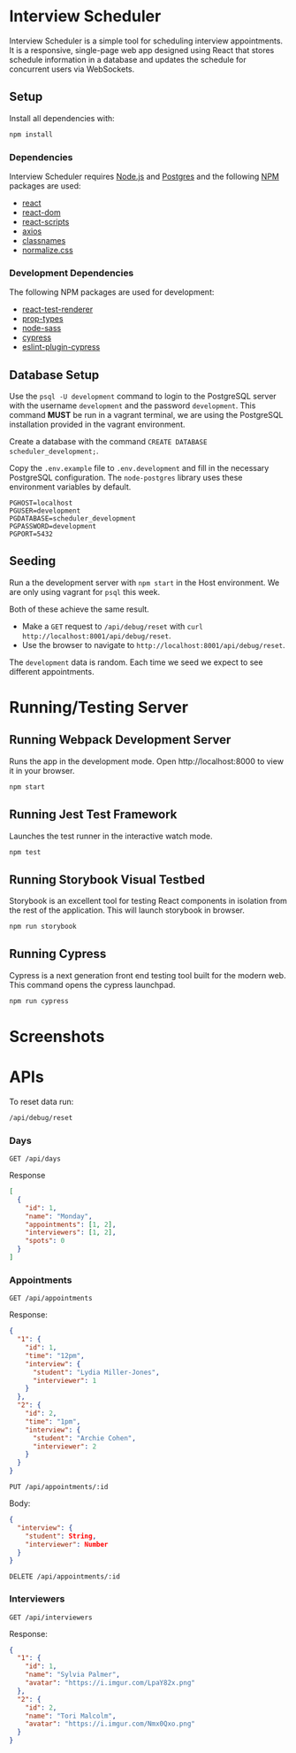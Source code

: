 # Interview Scheduler
Interview Scheduler is a simple tool for scheduling interview appointments. It is a responsive, single-page web app designed using React that stores schedule information in a database and updates the schedule for concurrent users via WebSockets.
## Setup

Install all dependencies with: 
```sh
npm install
```
### Dependencies

Interview Scheduler requires [Node.js](https://nodejs.org) and [Postgres](https://www.postgresql.org/) and the following [NPM](https://www.npmjs.com/) packages are used:

- [react](https://www.npmjs.com/package/react)
- [react-dom](https://www.npmjs.com/package/react-dom)
- [react-scripts](https://www.npmjs.com/package/react-scripts)
- [axios](https://www.npmjs.com/package/axios)
- [classnames](https://www.npmjs.com/package/classnames)
- [normalize.css](https://www.npmjs.com/package/normalize.css)

### Development Dependencies

The following NPM packages are used for development:

- [react-test-renderer](https://www.npmjs.com/package/react-test-renderer)
- [prop-types](https://www.npmjs.com/package/prop-types)
- [node-sass](https://www.npmjs.com/package/node-sass)
- [cypress](https://www.npmjs.com/package/cypress)
- [eslint-plugin-cypress](https://www.npmjs.com/package/eslint-plugin-cypress)


## Database Setup
Use the `psql -U development` command to login to the PostgreSQL server with the username `development` and the password `development`. This command **MUST** be run in a vagrant terminal, we are using the PostgreSQL installation provided in the vagrant environment.

Create a database with the command `CREATE DATABASE scheduler_development;`.

Copy the `.env.example` file to `.env.development` and fill in the necessary PostgreSQL configuration. The `node-postgres` library uses these environment variables by default.

```
PGHOST=localhost
PGUSER=development
PGDATABASE=scheduler_development
PGPASSWORD=development
PGPORT=5432
```

## Seeding

Run a the development server with `npm start` in the Host environment. We are only using vagrant for `psql` this week.

Both of these achieve the same result.

- Make a `GET` request to `/api/debug/reset` with `curl http://localhost:8001/api/debug/reset`.
- Use the browser to navigate to `http://localhost:8001/api/debug/reset`.

The `development` data is random. Each time we seed we expect to see different appointments.


# Running/Testing Server
## Running Webpack Development Server
Runs the app in the development mode.
Open http://localhost:8000 to view it in your browser.
```sh
npm start
```

## Running Jest Test Framework
Launches the test runner in the interactive watch mode.
```sh
npm test
```

## Running Storybook Visual Testbed
Storybook is an excellent tool for testing React components in isolation from the rest of the application.
This will launch storybook in browser.
```sh
npm run storybook
```

## Running Cypress
Cypress is a next generation front end testing tool built for the modern web. This command opens the cypress launchpad.
```sh
npm run cypress
```
# Screenshots

# APIs

To reset data run:
```sh
/api/debug/reset
```
### Days
`GET /api/days`

Response

```json
[
  {
    "id": 1,
    "name": "Monday",
    "appointments": [1, 2],
    "interviewers": [1, 2],
    "spots": 0
  }
]
```

### Appointments

`GET /api/appointments`

Response:

```json
{
  "1": {
    "id": 1,
    "time": "12pm",
    "interview": {
      "student": "Lydia Miller-Jones",
      "interviewer": 1
    }
  },
  "2": {
    "id": 2,
    "time": "1pm",
    "interview": {
      "student": "Archie Cohen",
      "interviewer": 2
    }
  }
}
```

`PUT /api/appointments/:id`

Body:

```json
{
  "interview": {
    "student": String,
    "interviewer": Number
  }
}
```

`DELETE /api/appointments/:id`

### Interviewers

`GET /api/interviewers`

Response:

```json
{
  "1": {
    "id": 1,
    "name": "Sylvia Palmer",
    "avatar": "https://i.imgur.com/LpaY82x.png"
  },
  "2": {
    "id": 2,
    "name": "Tori Malcolm",
    "avatar": "https://i.imgur.com/Nmx0Qxo.png"
  }
}
```